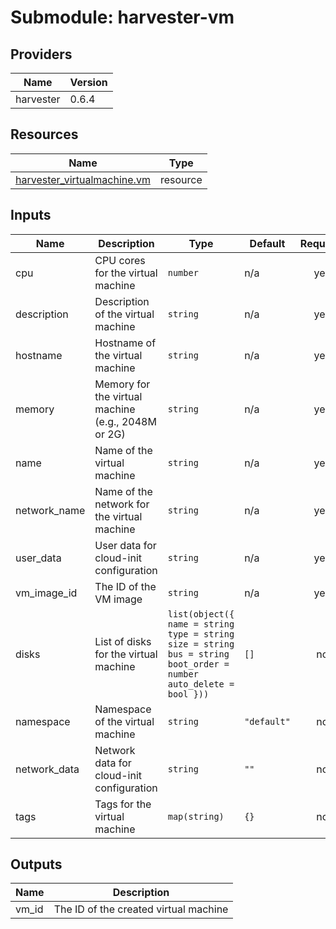 # Submodule: harvester-vm

<!-- BEGIN_TF_DOCS -->

## Providers

| Name      | Version |
| --------- | ------- |
| harvester | 0.6.4   |

## Resources

| Name                                                                                                                           | Type     |
| ------------------------------------------------------------------------------------------------------------------------------ | -------- |
| [harvester_virtualmachine.vm](https://registry.terraform.io/providers/harvester/harvester/0.6.4/docs/resources/virtualmachine) | resource |

## Inputs

| Name         | Description                                        | Type                                                                                                              | Default     | Required |
| ------------ | -------------------------------------------------- | ----------------------------------------------------------------------------------------------------------------- | ----------- | :------: |
| cpu          | CPU cores for the virtual machine                  | `number`                                                                                                          | n/a         |   yes    |
| description  | Description of the virtual machine                 | `string`                                                                                                          | n/a         |   yes    |
| hostname     | Hostname of the virtual machine                    | `string`                                                                                                          | n/a         |   yes    |
| memory       | Memory for the virtual machine (e.g., 2048M or 2G) | `string`                                                                                                          | n/a         |   yes    |
| name         | Name of the virtual machine                        | `string`                                                                                                          | n/a         |   yes    |
| network_name | Name of the network for the virtual machine        | `string`                                                                                                          | n/a         |   yes    |
| user_data    | User data for cloud-init configuration             | `string`                                                                                                          | n/a         |   yes    |
| vm_image_id  | The ID of the VM image                             | `string`                                                                                                          | n/a         |   yes    |
| disks        | List of disks for the virtual machine              | `list(object({ name = string type = string size = string bus = string boot_order = number auto_delete = bool }))` | `[]`        |    no    |
| namespace    | Namespace of the virtual machine                   | `string`                                                                                                          | `"default"` |    no    |
| network_data | Network data for cloud-init configuration          | `string`                                                                                                          | `""`        |    no    |
| tags         | Tags for the virtual machine                       | `map(string)`                                                                                                     | `{}`        |    no    |

## Outputs

| Name  | Description                           |
| ----- | ------------------------------------- |
| vm_id | The ID of the created virtual machine |

<!-- END_TF_DOCS -->
